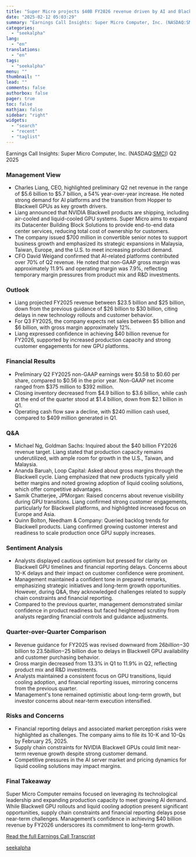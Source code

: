 ```yaml
---
title: "Super Micro projects $40B FY2026 revenue driven by AI and Blackwell platforms"
date: "2025-02-12 05:03:29"
summary: "Earnings Call Insights: Super Micro Computer, Inc. (NASDAQ:SMCI) Q2 2025 Management View Charles Liang, CEO, highlighted preliminary Q2 net revenue in the range of $5.6 billion to $5.7 billion, a 54% year-over-year increase. He noted strong demand for AI platforms and the transition from Hopper to Blackwell GPUs as key..."
categories:
  - "seekalpha"
lang:
  - "en"
translations:
  - "en"
tags:
  - "seekalpha"
menu: ""
thumbnail: ""
lead: ""
comments: false
authorbox: false
pager: true
toc: false
mathjax: false
sidebar: "right"
widgets:
  - "search"
  - "recent"
  - "taglist"
---
```


Earnings Call Insights: Super Micro Computer, Inc. (NASDAQ:[SMCI](https://seekingalpha.com/symbol/SMCI "Super Micro Computer, Inc.")) Q2 2025

### Management View

* Charles Liang, CEO, highlighted preliminary Q2 net revenue in the range of $5.6 billion to $5.7 billion, a 54% year-over-year increase. He noted strong demand for AI platforms and the transition from Hopper to Blackwell GPUs as key growth drivers.
* Liang announced that NVIDIA Blackwell products are shipping, including air-cooled and liquid-cooled GPU systems. Super Micro aims to expand its Datacenter Building Block Solutions to provide end-to-end data center services, reducing total cost of ownership for customers.
* The company issued $700 million in convertible senior notes to support business growth and emphasized its strategic expansions in Malaysia, Taiwan, Europe, and the U.S. to meet increasing product demand.
* CFO David Weigand confirmed that AI-related platforms contributed over 70% of Q2 revenue. He noted that non-GAAP gross margin was approximately 11.9% and operating margin was 7.9%, reflecting temporary margin pressures from product mix and R&D investments.

### Outlook

* Liang projected FY2025 revenue between $23.5 billion and $25 billion, down from the previous guidance of $26 billion to $30 billion, citing delays in new technology rollouts and customer behavior.
* For Q3 FY2025, the company expects net sales between $5 billion and $6 billion, with gross margin approximately 12%.
* Liang expressed confidence in achieving $40 billion revenue for FY2026, supported by increased production capacity and strong customer engagements for new GPU platforms.

### Financial Results

* Preliminary Q2 FY2025 non-GAAP earnings were $0.58 to $0.60 per share, compared to $0.56 in the prior year. Non-GAAP net income ranged from $375 million to $392 million.
* Closing inventory decreased from $4.9 billion to $3.6 billion, while cash at the end of the quarter stood at $1.4 billion, down from $2.1 billion in Q1.
* Operating cash flow saw a decline, with $240 million cash used, compared to $409 million generated in Q1.

### Q&A

* Michael Ng, Goldman Sachs: Inquired about the $40 billion FY2026 revenue target. Liang stated that production capacity remains underutilized, with ample room for growth in the U.S., Taiwan, and Malaysia.
* Ananda Baruah, Loop Capital: Asked about gross margins through the Blackwell cycle. Liang emphasized that new products typically yield better margins and noted growing adoption of liquid cooling solutions, which offer competitive advantages.
* Samik Chatterjee, JPMorgan: Raised concerns about revenue visibility during GPU transitions. Liang confirmed strong customer engagements, particularly for Blackwell platforms, and highlighted increased focus on Europe and Asia.
* Quinn Bolton, Needham & Company: Queried backlog trends for Blackwell products. Liang confirmed growing customer interest and readiness to scale production once GPU supply increases.

### Sentiment Analysis

* Analysts displayed cautious optimism but pressed for clarity on Blackwell GPU timelines and financial reporting delays. Concerns about 10-K delays and their impact on customer confidence were prominent.
* Management maintained a confident tone in prepared remarks, emphasizing strategic initiatives and long-term growth opportunities. However, during Q&A, they acknowledged challenges related to supply chain constraints and financial reporting.
* Compared to the previous quarter, management demonstrated similar confidence in product readiness but faced heightened scrutiny from analysts regarding financial controls and guidance adjustments.

### Quarter-over-Quarter Comparison

* Revenue guidance for FY2025 was revised downward from $26 billion-$30 billion to $23.5 billion-$25 billion due to delays in Blackwell GPU availability and customer purchasing behavior.
* Gross margin decreased from 13.3% in Q1 to 11.9% in Q2, reflecting product mix and R&D investments.
* Analysts maintained a consistent focus on GPU transitions, liquid cooling adoption, and financial reporting issues, mirroring concerns from the previous quarter.
* Management's tone remained optimistic about long-term growth, but investor concerns about near-term execution intensified.

### Risks and Concerns

* Financial reporting delays and associated market perception risks were highlighted as challenges. The company aims to file its 10-K and 10-Qs by February 25, 2025.
* Supply chain constraints for NVIDIA Blackwell GPUs could limit near-term revenue growth despite strong customer demand.
* Competitive pressures in the AI server market and pricing dynamics for liquid cooling solutions may impact margins.

### Final Takeaway

Super Micro Computer remains focused on leveraging its technological leadership and expanding production capacity to meet growing AI demand. While Blackwell GPU rollouts and liquid cooling adoption present significant opportunities, supply chain constraints and financial reporting delays pose near-term challenges. Management’s confidence in achieving $40 billion revenue by FY2026 underscores its commitment to long-term growth.

[Read the full Earnings Call Transcript](https://seekingalpha.com/symbol/SMCI/earnings/transcripts)

[seekalpha](https://seekingalpha.com/news/4406586-super-micro-projects-40b-fy2026-revenue-driven-by-ai-and-blackwell-platforms)
